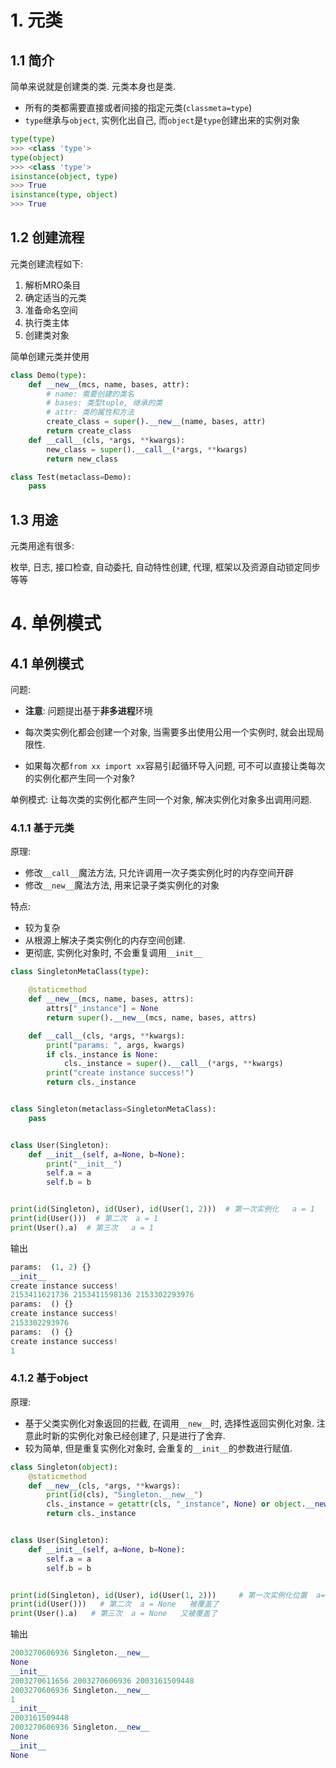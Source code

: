 # 1. 元类

## 1.1 简介

简单来说就是创建类的类. 元类本身也是类.

* 所有的类都需要直接或者间接的指定元类(`classmeta=type`)
* `type`继承与`object`, 实例化出自己, 而`object`是`type`创建出来的实例对象

```python
type(type)
>>> <class 'type'>
type(object)
>>> <class 'type'>
isinstance(object, type)
>>> True
isinstance(type, object)
>>> True
```

## 1.2 创建流程

元类创建流程如下:

1. 解析MRO条目
2. 确定适当的元类
3. 准备命名空间
4. 执行类主体
5. 创建类对象

简单创建元类并使用

```python
class Demo(type):
    def __new__(mcs, name, bases, attr):
        # name: 需要创建的类名
        # bases: 类型tuple, 继承的类
        # attr: 类的属性和方法
        create_class = super().__new__(name, bases, attr)
        return create_class
    def __call__(cls, *args, **kwargs):
        new_class = super().__call__(*args, **kwargs)
        return new_class

class Test(metaclass=Demo):
    pass
```

## 1.3 用途

元类用途有很多:

枚举, 日志, 接口检查, 自动委托, 自动特性创建, 代理, 框架以及资源自动锁定同步等等

# 4. 单例模式

## 4.1 单例模式

问题: 

* **注意**: 问题提出基于**非多进程**环境

* 每次类实例化都会创建一个对象, 当需要多出使用公用一个实例时, 就会出现局限性.
* 如果每次都`from xx import xx`容易引起循环导入问题, 可不可以直接让类每次的实例化都产生同一个对象?

单例模式: 让每次类的实例化都产生同一个对象, 解决实例化对象多出调用问题.

### 4.1.1 基于元类

原理:

* 修改`__call__`魔法方法, 只允许调用一次子类实例化时的内存空间开辟
* 修改`__new__`魔法方法, 用来记录子类实例化的对象

特点:

* 较为复杂
* 从根源上解决子类实例化的内存空间创建.
* 更彻底, 实例化对象时, 不会重复调用`__init__`

```python
class SingletonMetaClass(type):

    @staticmethod
    def __new__(mcs, name, bases, attrs):
        attrs["_instance"] = None
        return super().__new__(mcs, name, bases, attrs)

    def __call__(cls, *args, **kwargs):
        print("params: ", args, kwargs)
        if cls._instance is None:
            cls._instance = super().__call__(*args, **kwargs)
        print("create instance success!")
        return cls._instance


class Singleton(metaclass=SingletonMetaClass):
    pass


class User(Singleton):
    def __init__(self, a=None, b=None):
        print("__init__")
        self.a = a
        self.b = b


print(id(Singleton), id(User), id(User(1, 2)))  # 第一次实例化   a = 1
print(id(User()))  # 第二次  a = 1
print(User().a)  # 第三次   a = 1
```

输出

```python
params:  (1, 2) {}
__init__
create instance success!
2153411621736 2153411598136 2153302293976
params:  () {}
create instance success!
2153302293976
params:  () {}
create instance success!
1
```



### 4.1.2 基于object

原理:

* 基于父类实例化对象返回的拦截, 在调用`__new__`时, 选择性返回实例化对象. 注意此时新的实例化对象已经创建了, 只是进行了舍弃.
* 较为简单, 但是重复实例化对象时, 会重复的`__init__`的参数进行赋值.

```python
class Singleton(object):
    @staticmethod
    def __new__(cls, *args, **kwargs):
        print(id(cls), "Singleton.__new__")
        cls._instance = getattr(cls, "_instance", None) or object.__new__(cls)
        return cls._instance


class User(Singleton):
    def __init__(self, a=None, b=None):
        self.a = a
        self.b = b


print(id(Singleton), id(User), id(User(1, 2)))     # 第一次实例化位置  a=1
print(id(User()))   # 第二次  a = None   被覆盖了
print(User().a)   # 第三次  a = None   又被覆盖了

```

输出

```python
2003270606936 Singleton.__new__
None
__init__
2003270611656 2003270606936 2003161509448
2003270606936 Singleton.__new__
1
__init__
2003161509448
2003270606936 Singleton.__new__
None
__init__
None
```



